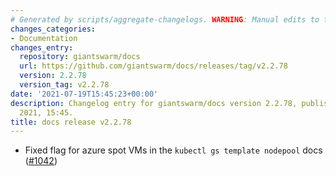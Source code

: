 ```yaml
---
# Generated by scripts/aggregate-changelogs. WARNING: Manual edits to this files will be overwritten.
changes_categories:
- Documentation
changes_entry:
  repository: giantswarm/docs
  url: https://github.com/giantswarm/docs/releases/tag/v2.2.78
  version: 2.2.78
  version_tag: v2.2.78
date: '2021-07-19T15:45:23+00:00'
description: Changelog entry for giantswarm/docs version 2.2.78, published on 19 July
  2021, 15:45.
title: docs release v2.2.78
---
```


- Fixed flag for azure spot VMs in the `kubectl gs template nodepool` docs ([#1042](https://github.com/giantswarm/docs/pull/1042))
